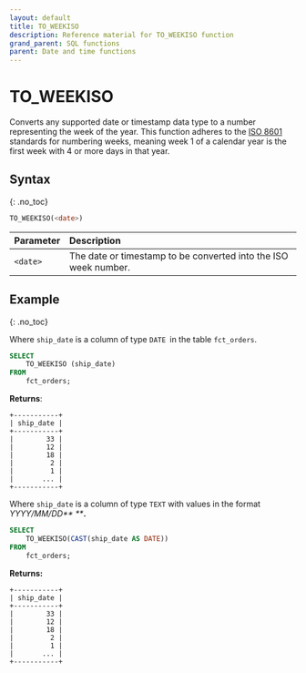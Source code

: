 ```yaml
---
layout: default
title: TO_WEEKISO
description: Reference material for TO_WEEKISO function
grand_parent: SQL functions
parent: Date and time functions
---
```


# TO\_WEEKISO

Converts any supported date or timestamp data type to a number representing the week of the year. This function adheres to the [ISO 8601](https://www.wikipedia.org/wiki/ISO_week_date) standards for numbering weeks, meaning week 1 of a calendar year is the first week with 4 or more days in that year.

## Syntax
{: .no_toc}

```sql
TO_WEEKISO(<date>)
```

| Parameter | Description                                                     |
| :--------- | :--------------------------------------------------------------- |
| `<date>`  | The date or timestamp to be converted into the ISO week number. |

## Example
{: .no_toc}

Where `ship_date` is a column of type `DATE `in the table `fct_orders`.

```sql
SELECT
    TO_WEEKISO (ship_date)
FROM
    fct_orders;
```

**Returns**:

```
+-----------+
| ship_date |
+-----------+
|        33 |
|        12 |
|        18 |
|         2 |
|         1 |
|       ... |
+-----------+
```

Where `ship_date` is a column of type `TEXT` with values in the format _YYYY/MM/DD** **_**.**

```sql
SELECT
    TO_WEEKISO(CAST(ship_date AS DATE))
FROM
    fct_orders;
```

**Returns:**

```
+-----------+
| ship_date |
+-----------+
|        33 |
|        12 |
|        18 |
|         2 |
|         1 |
|       ... |
+-----------+
```
